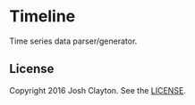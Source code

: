 # Timeline

Time series data parser/generator.

## License

Copyright 2016 Josh Clayton. See the [LICENSE](LICENSE).
